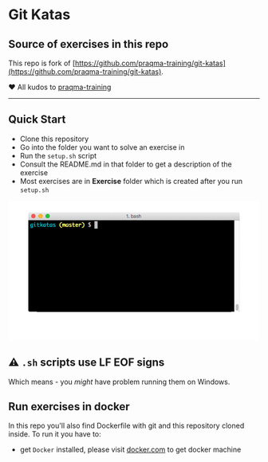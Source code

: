 # Git Katas

## Source of exercises in this repo
This repo is fork of [https://github.com/praqma-training/git-katas](https://github.com/praqma-training/git-katas).

:heart: All kudos to [praqma-training](https://github.com/praqma-training)

---

## Quick Start

- Clone this repository
- Go into the folder you want to solve an exercise in
- Run the `setup.sh` script
- Consult the README.md in that folder to get a description of the exercise
- Most exercises are in **Exercise** folder which is created after you run `setup.sh`

![Quick Start](/images/quickstart.gif)

## :warning: `.sh` scripts use LF EOF signs
Which means - you *might* have problem running them on Windows.

## Run exercises in docker
In this repo you'll also find Dockerfile with git and this repository cloned inside.
To run it you have to:
* get `Docker` installed, please visit [docker.com](https://www.docker.com/) to get docker machine
